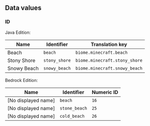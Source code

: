## Data values
### ID
Java Edition:

| Name        | Identifier    | Translation key               |
|-------------|---------------|-------------------------------|
| Beach       | `beach`       | `biome.minecraft.beach`       |
| Stony Shore | `stony_shore` | `biome.minecraft.stony_shore` |
| Snowy Beach | `snowy_beach` | `biome.minecraft.snowy_beach` |

Bedrock Edition:

| Name                | Identifier    | Numeric ID |
|---------------------|---------------|------------|
| [No displayed name] | `beach`       | `16`       |
| [No displayed name] | `stone_beach` | `25`       |
| [No displayed name] | `cold_beach`  | `26`       |


